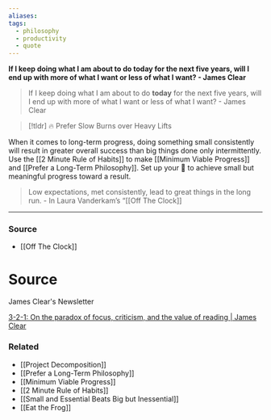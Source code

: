 ```yaml
---
aliases: 
tags:
  - philosophy
  - productivity
  - quote
---
```

**If I keep doing what I am about to do today for the next five years, will I end up with more of what I want or less of what I want? - James Clear**

> If I keep doing what I am about to do **today** for the next five years, will I end up with more of what I want or less of what I want? - James Clear
> 

> [!tldr] 🔥 Prefer Slow Burns over Heavy Lifts

When it comes to long-term progress, doing something small consistently will result in greater overall success than big things done only intermittently. Use the [[2 Minute Rule of Habits]] to make [[Minimum Viable Progress]] and [[Prefer a Long-Term Philosophy]]. Set up your 🐸 to achieve small but meaningful progress toward a result. 

> Low expectations, met consistently, lead to great things in the long run. - In Laura Vanderkam’s “[[Off The Clock]]
> 

---

### Source
- [[Off The Clock]]

# Source

James Clear's Newsletter

[3-2-1: On the paradox of focus, criticism, and the value of reading | James Clear](https://jamesclear.com/3-2-1/april-22-2021?rh_ref=07a27e6a)

### Related
- [[Project Decomposition]] 
- [[Prefer a Long-Term Philosophy]] 
- [[Minimum Viable Progress]] 
- [[2 Minute Rule of Habits]] 
- [[Small and Essential Beats Big but Inessential]] 
- [[Eat the Frog]]